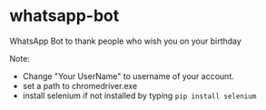 # whatsapp-bot
WhatsApp Bot to thank people who wish you on your birthday

Note: 
* Change "Your UserName" to username of your account.
* set a path to chromedriver.exe
* install selenium if not installed by typing `pip install selenium`
